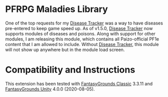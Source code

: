 # PFRPG Maladies Library 
One of the top requests for my [Disease Tracker](https://github.com/bmos/FG-PFRPG-Disease-Tracker) was a way to have diseases pre-entered to keep game speed up. As of v1.5.0, [Disease Tracker](https://github.com/bmos/FG-PFRPG-Disease-Tracker) now supports modules of diseases and poisons. Along with support for other modules, I am releasing this module, which contains all Paizo-official PF1e content that I am allowed to include. Without [Disease Tracker](https://github.com/bmos/FG-PFRPG-Disease-Tracker), this module will not show up anywhere but in the module load screen.

# Compatibility and Instructions
This extension has been tested with [FantasyGrounds Classic](https://www.fantasygrounds.com/home/FantasyGroundsClassic.php) 3.3.11 and [FantasyGrounds Unity](https://www.fantasygrounds.com/home/FantasyGroundsUnity.php) 4.0.0 (2020-08-05).
